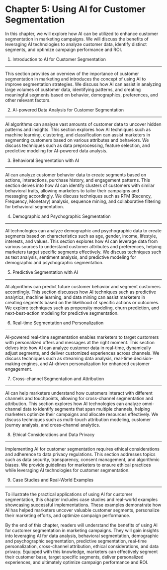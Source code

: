 Chapter 5: Using AI for Customer Segmentation
=============================================

In this chapter, we will explore how AI can be utilized to enhance customer segmentation in marketing campaigns. We will discuss the benefits of leveraging AI technologies to analyze customer data, identify distinct segments, and optimize campaign performance and ROI.

1. Introduction to AI for Customer Segmentation
-----------------------------------------------

This section provides an overview of the importance of customer segmentation in marketing and introduces the concept of using AI to improve segmentation strategies. We discuss how AI can assist in analyzing large volumes of customer data, identifying patterns, and creating meaningful segments based on behavior, demographics, preferences, and other relevant factors.

2. AI-powered Data Analysis for Customer Segmentation
-----------------------------------------------------

AI algorithms can analyze vast amounts of customer data to uncover hidden patterns and insights. This section explores how AI techniques such as machine learning, clustering, and classification can assist marketers in segmenting customers based on various attributes and behaviors. We discuss techniques such as data preprocessing, feature selection, and predictive modeling for AI-powered data analysis.

3. Behavioral Segmentation with AI
----------------------------------

AI can analyze customer behavior data to create segments based on actions, interactions, purchase history, and engagement patterns. This section delves into how AI can identify clusters of customers with similar behavioral traits, allowing marketers to tailor their campaigns and messaging accordingly. We discuss techniques such as RFM (Recency, Frequency, Monetary) analysis, sequence mining, and collaborative filtering for behavioral segmentation.

4. Demographic and Psychographic Segmentation
---------------------------------------------

AI technologies can analyze demographic and psychographic data to create segments based on characteristics such as age, gender, income, lifestyle, interests, and values. This section explores how AI can leverage data from various sources to understand customer attributes and preferences, helping marketers target specific segments effectively. We discuss techniques such as text analysis, sentiment analysis, and predictive modeling for demographic and psychographic segmentation.

5. Predictive Segmentation with AI
----------------------------------

AI algorithms can predict future customer behavior and segment customers accordingly. This section discusses how AI techniques such as predictive analytics, machine learning, and data mining can assist marketers in creating segments based on the likelihood of specific actions or outcomes. We explore techniques such as propensity modeling, churn prediction, and next-best-action modeling for predictive segmentation.

6. Real-time Segmentation and Personalization
---------------------------------------------

AI-powered real-time segmentation enables marketers to target customers with personalized offers and messages at the right moment. This section delves into how AI can analyze customer data in real-time, dynamically adjust segments, and deliver customized experiences across channels. We discuss techniques such as streaming data analysis, real-time decision-making engines, and AI-driven personalization for enhanced customer engagement.

7. Cross-channel Segmentation and Attribution
---------------------------------------------

AI can help marketers understand how customers interact with different channels and touchpoints, allowing for cross-channel segmentation and attribution. This section explores how AI technologies can analyze omni-channel data to identify segments that span multiple channels, helping marketers optimize their campaigns and allocate resources effectively. We discuss techniques such as multi-touch attribution modeling, customer journey analysis, and cross-channel analytics.

8. Ethical Considerations and Data Privacy
------------------------------------------

Implementing AI for customer segmentation requires ethical considerations and adherence to data privacy regulations. This section addresses topics such as data security, transparency, consent management, and algorithmic biases. We provide guidelines for marketers to ensure ethical practices while leveraging AI technologies for customer segmentation.

9. Case Studies and Real-World Examples
---------------------------------------

To illustrate the practical applications of using AI for customer segmentation, this chapter includes case studies and real-world examples showcasing successful implementations. These examples demonstrate how AI has helped marketers uncover valuable customer segments, personalize their marketing efforts, and optimize campaign performance.

By the end of this chapter, readers will understand the benefits of using AI for customer segmentation in marketing campaigns. They will gain insights into leveraging AI for data analysis, behavioral segmentation, demographic and psychographic segmentation, predictive segmentation, real-time personalization, cross-channel attribution, ethical considerations, and data privacy. Equipped with this knowledge, marketers can effectively segment their customer base, target specific segments, deliver personalized experiences, and ultimately optimize campaign performance and ROI.
